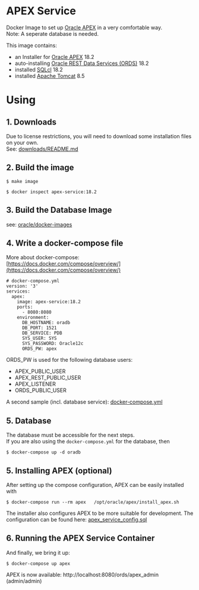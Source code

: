 # APEX Service

Docker Image to set up [Oracle APEX](https://apex.oracle.com/en/) in a very comfortable way.  
Note: A seperate database is needed. 

This image contains: 

- an Installer for [Oracle APEX](https://apex.oracle.com/en/) 18.2
- auto-installing [Oracle REST Data Services (ORDS)](https://www.oracle.com/database/technologies/appdev/rest.html) 18.2
- installed [SQLcl](https://www.oracle.com/technetwork/developer-tools/sqlcl/overview/index.html) 18.2
- installed [Apache Tomcat](http://tomcat.apache.org/) 8.5

# Using

## 1. Downloads
Due to license restrictions, you will need to download some installation files on your own.  
See: [downloads/README.md](downloads/README.md)


## 2. Build the image
```
$ make image 

$ docker inspect apex-service:18.2
```

## 3. Build the Database Image 
see: [oracle/docker-images](https://github.com/oracle/docker-images/tree/master/OracleDatabase/SingleInstance)

## 4. Write a docker-compose file
More about docker-compose:  [https://docs.docker.com/compose/overview/](https://docs.docker.com/compose/overview/)  

```
# docker-compose.yml
version: '3'
services:
  apex:
    image: apex-service:18.2
    ports: 
      - 8080:8080
    environment:
      DB_HOSTNAME: oradb
      DB_PORT: 1521
      DB_SERVICE: PDB
      SYS_USER: SYS
      SYS_PASSWORD: Oracle12c
      ORDS_PW: apex  
```
ORDS_PW is used for the following database users: 
- APEX_PUBLIC_USER
- APEX_REST_PUBLIC_USER
- APEX_LISTENER
- ORDS_PUBLIC_USER

A second sample (incl. database service): [docker-compose.yml](docker-compose.yml)


## 5. Database 
The database must be accessible for the next steps.   
If you are also using the `docker-compose.yml` for the database, then
```
$ docker-compose up -d oradb
```

## 5. Installing APEX (optional)
After setting up the compose configuration, APEX can be easily installed with
```
$ docker-compose run --rm apex   /opt/oracle/apex/install_apex.sh
```
The installer also configures APEX to be more suitable for development. 
The configuration can be found here: [apex_service_config.sql](apex_service_config.sql)


## 6. Running the APEX Service Container
And finally, we bring it up:
```
$ docker-compose up apex
```
APEX is now available: http://localhost:8080/ords/apex_admin (admin/admin)

